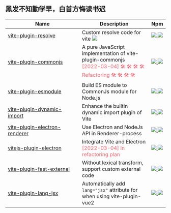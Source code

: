 ## 黑发不知勤学早，白首方悔读书迟

<table>
  <thead>
    <th width="217">Name</th>
    <th>Description</th>
    <th>Npm</th>
  </thead>
  <tbody>
    <tr>
      <td>
        <a href="packages/resolve">vite-plugin-resolve</a>
      </td>
      <td>
        Custom resolve code for vite
        <a href="https://github.com/vitejs/awesome-vite">
          <img src="https://awesome.re/badge.svg">
        </a>
      </td>
      <td>
        <a href="https://npmjs.org/package/vite-plugin-resolve">
          <img src="https://img.shields.io/npm/v/vite-plugin-resolve.svg">
        </a>
        <a href="https://npmjs.org/package/vite-plugin-resolve">
          <img src="https://img.shields.io/npm/dw/vite-plugin-resolve.svg">
        </a>
      </td>
    </tr>
    <tr>
      <td>
        <a href="packages/commonjs">vite-plugin-commonjs</a>
      </td>
      <td>
        A pure JavaScript implementation of vite-plugin-commonjs
        <br/>
        <font color="#fa6470">[2022-03-04] 🛠 🛠 🛠 🛠 Refactoring 🛠 🛠 🛠 🛠</font>
      </td>
      <td>
        <a href="https://npmjs.org/package/vite-plugin-commonjs">
          <img src="https://img.shields.io/npm/v/vite-plugin-commonjs.svg">
        </a>
        <a href="https://npmjs.org/package/vite-plugin-commonjs">
          <img src="https://img.shields.io/npm/dw/vite-plugin-commonjs.svg">
        </a>
      </td>
    </tr>
    <tr>
      <td>
        <a href="packages/esmodule">vite-plugin-esmodule</a>
      </td>
      <td>Build ES module to CommonJs module for Node.js</td>
      <td>
        <a href="https://npmjs.org/package/vite-plugin-esmodule">
          <img src="https://img.shields.io/npm/v/vite-plugin-esmodule.svg">
        </a>
        <a href="https://npmjs.org/package/vite-plugin-esmodule">
          <img src="https://img.shields.io/npm/dw/vite-plugin-esmodule.svg">
        </a>
      </td>
    </tr>
    <tr>
      <td>
        <a href="packages/dynamic-import">vite-plugin-dynamic-import</a>
      </td>
      <td>Enhance the builtin dynamic import plugin of Vite</td>
      <td>
        <a href="https://npmjs.org/package/vite-plugin-dynamic-import">
          <img src="https://img.shields.io/npm/v/vite-plugin-dynamic-import.svg">
        </a>
        <a href="https://npmjs.org/package/vite-plugin-dynamic-import">
          <img src="https://img.shields.io/npm/dw/vite-plugin-dynamic-import.svg">
        </a>
      </td>
    </tr>
    <tr>
      <td>
        <a href="packages/electron-renderer">vite-plugin-electron-renderer</a>
      </td>
      <td>Use Electron and NodeJs API in Renderer-process</td>
      <td>
        <a href="https://npmjs.org/package/vite-plugin-electron-renderer">
          <img src="https://img.shields.io/npm/v/vite-plugin-electron-renderer.svg">
        </a>
        <a href="https://npmjs.org/package/vite-plugin-electron-renderer">
          <img src="https://img.shields.io/npm/dw/vite-plugin-electron-renderer.svg">
        </a>
      </td>
    </tr>
    <tr>
      <td>
        <a href="packages/electron-renderer">vitejs-plugin-electron</a>
      </td>
      <td>
        Integrate Vite and Electron
        <br/>
        <font color="#fa6470">[2022-03-04] In refactoring plan</font>
      </td>
      <td>
        <a href="https://npmjs.org/package/vitejs-plugin-electron">
          <img src="https://img.shields.io/npm/v/vitejs-plugin-electron.svg">
        </a>
        <a href="https://npmjs.org/package/vitejs-plugin-electron">
          <img src="https://img.shields.io/npm/dw/vitejs-plugin-electron.svg">
        </a>
      </td>
    </tr>
    <tr>
      <td>
        <a href="packages/fast-external">vite-plugin-fast-external</a>
      </td>
      <td>Without lexical transform, support custom external code</td>
      <td>
        <a href="https://npmjs.org/package/vite-plugin-fast-external">
          <img src="https://img.shields.io/npm/v/vite-plugin-fast-external.svg">
        </a>
        <a href="https://npmjs.org/package/vite-plugin-fast-external">
          <img src="https://img.shields.io/npm/dw/vite-plugin-fast-external.svg">
        </a>
      </td>
    </tr>
    <tr>
      <td>
        <a href="packages/fast-external">vite-plugin-lang-jsx</a>
      </td>
      <td>Automatically add <code>lang="jsx"</code> attribute for when using vite-plugin-vue2</td>
      <td>
        <a href="https://npmjs.org/package/vite-plugin-lang-jsx">
          <img src="https://img.shields.io/npm/v/vite-plugin-lang-jsx.svg">
        </a>
        <a href="https://npmjs.org/package/vite-plugin-lang-jsx">
          <img src="https://img.shields.io/npm/dw/vite-plugin-lang-jsx.svg">
        </a>
      </td>
    </tr>
  </tbody>
</table>
